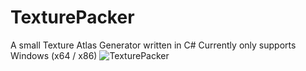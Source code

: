 # TexturePacker
A small Texture Atlas Generator written in C#
Currently only supports Windows (x64 / x86)
![TexturePacker](Misc/texturepack.png)